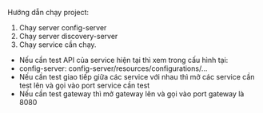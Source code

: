 Hướng dẫn chạy project:
1. Chạy server config-server
2. Chạy server discovery-server
3. Chạy service cần chạy.
-  Nếu cần test API của service hiện tại thì xem trong cấu hình tại:
  - config-server: config-server/resources/configurations/...
- Nếu cần test giao tiếp giữa các service với nhau thì mở các service cần test lên và gọi vào port service cần test
- Nếu cần test gateway thì mở gateway lên và gọi vào port gateway là 8080